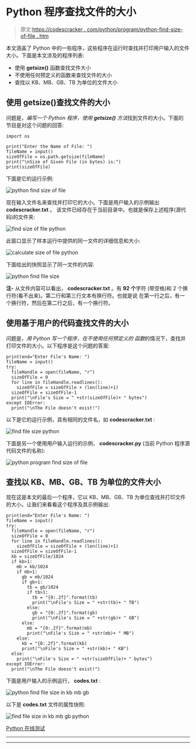 # Python 程序查找文件的大小

> 原文:[https://codescracker . com/python/program/python-find-size-of-file . htm](https://codescracker.com/python/program/python-find-size-of-file.htm)

本文涵盖了 Python 中的一些程序，这些程序在运行时查找并打印用户输入的文件大小。下面是本文涉及的程序列表:

*   使用 **getsize()** 函数查找文件大小
*   不使用任何预定义的函数来查找文件的大小
*   查找以 KB、MB、GB、TB 为单位的文件大小

## 使用 getsize()查找文件的大小

问题是，*编写一个 Python 程序，使用 **getsize()** 方法*找到文件的大小。下面的 节目是对这个问题的回答:

```
import os

print("Enter the Name of File: ")
fileName = input()
sizeOfFile = os.path.getsize(fileName)
print("\nSize of Given File (in bytes) is:")
print(sizeOfFile)
```

下面是它的运行示例:

![python find size of file](../Images/6dd525c9c41a9bcbeddbf7f4ac70859c.png)

现在输入文件名来查找并打印它的大小。下面是用户输入的示例输出 **codescracker.txt** 。 该文件已经存在于当前目录中。也就是保存上述程序(源代码)的文件夹:

![find size of file python](../Images/0f7609ea0c08ce94b2edda6875914939.png)

此窗口显示了样本运行中提供的同一文件的详细信息和大小:

![calculate size of file python](../Images/70e7f195ebf5a592c9b1468623ed22e0.png)

下面给出的快照显示了同一文件的内容:

![python find file size](../Images/fffe74653dd0271772af1982c9fe557f.png)

**注-** 从文件内容可以看出， **codescracker.txt** 。有 **92 个**字符 (带空格)和 2 个换行符(看不出来)。第二行和第三行文本有换行符。也就是说 在第一行之后，有一个换行符，然后在第二行之后，有一个换行符。

## 使用基于用户的代码查找文件的大小

问题是，*用 Python 写一个程序，在不使用任何预定义的 函数*的情况下，查找并打印文件的大小。以下程序是这个问题的答案:

```
print(end="Enter File's Name: ")
fileName = input()
try:
  fileHandle = open(fileName, "r")
  sizeOfFile = 0
  for line in fileHandle.readlines():
    sizeOfFile = sizeOfFile + (len(line)+1)
  sizeOfFile = sizeOfFile-1
  print("\nFile's Size = " +str(sizeOfFile)+ " bytes")
except IOError:
  print("\nThe File doesn't exist!")
```

以下是它的运行示例，具有相同的文件名，如 **codescracker.txt** :

![find file size python](../Images/4081f4ed05fd31cc320a8dfa22f1c895.png)

下面是另一个使用用户输入运行的示例， **codescracker.py** (当前 Python 程序源代码文件的名称):

![python program find size of file](../Images/cf3b339e4ad5eb51716f88a0882bbf6d.png)

## 查找以 KB、MB、GB、TB 为单位的文件大小

现在这是本文的最后一个程序，它以 KB、MB、GB、TB 为单位查找并打印文件的大小。让我们来看看这个程序及其示例输出:

```
print(end="Enter File's Name: ")
fileName = input()
try:
  fileHandle = open(fileName, "r")
  sizeOfFile = 0
  for line in fileHandle.readlines():
    sizeOfFile = sizeOfFile + (len(line)+1)
  sizeOfFile = sizeOfFile-1
  kb = sizeOfFile/1024
  if kb>1:
    mb = kb/1024
    if mb>1:
      gb = mb/1024
      if gb>1:
        tb = gb/1024
        if tb>1:
          tb = "{0:.2f}".format(tb)
          print("\nFile's Size = " +str(tb)+ " TB")
        else:
          gb = "{0:.2f}".format(gb)
          print("\nFile's Size = " +str(gb)+ " GB")
      else:
        mb = "{0:.2f}".format(mb)
        print("\nFile's Size = " +str(mb)+ " MB")
    else:
      kb = "{0:.2f}".format(kb)
      print("\nFile's Size = " +str(kb)+ " KB")
  else:
    print("\nFile's Size = " +str(sizeOfFile)+ " bytes")
except IOError:
  print("\nThe File doesn't exist!")
```

下面是用户输入的示例运行， **codes.txt** :

![python find file size in kb mb gb](../Images/6e1f958303245913c9bb497ffca6b11a.png)

以下是 **codes.txt** 文件的属性快照:

![find file size in kb mb gb python](../Images/611393c3f05f0138ad8cdf2ab541491c.png)

[Python 在线测试](/exam/showtest.php?subid=10)

* * *

* * *
